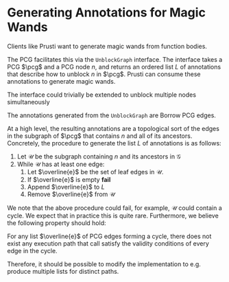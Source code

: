 # Generating Annotations for Magic Wands

Clients like Prusti want to generate magic wands from function bodies.

The PCG facilitates this via the `UnblockGraph` interface. The interface takes a
PCG $\pcg$ and a PCG node $n$, and returns an ordered list $L$ of annotations
that describe how to unblock $n$ in $\pcg$. Prusti can consume these annotations
to generate magic wands.

<div class="info">

The interface could trivially be extended to unblock multiple nodes simultaneously

</div>

The annotations generated from the `UnblockGraph` are Borrow PCG edges.

At a high level, the resulting annotations are a topological sort of the edges
in the subgraph of $\pcg$ that contains $n$ and all of its ancestors.
Concretely, the procedure to generate the list $L$ of annotations is as follows:

1. Let $\mathcal{U}$ be the subgraph containing $n$ and its ancestors in $\mathcal{G}$
2. While $\mathcal{U}$ has at least one edge:
    1. Let $\overline{e}$ be the set of leaf edges in $\mathcal{U}$.
    2. If $\overline{e}$ is empty __fail__
    3. Append $\overline{e}$ to $L$
    4. Remove $\overline{e}$ from $\mathcal{U}$

We note that the above procedure could fail, for example, $\mathcal{U}$ could
contain a cycle. We expect that in practice this is quite rare. Furthermore, we
believe the following property should hold:

<div class="postulate">

For any list $\overline{e}$ of PCG edges forming a cycle, there does not exist
any execution path that call satisfy the validity conditions of every edge in
the cycle.

</div>

Therefore, it should be possible to modify the implementation to e.g. produce
multiple lists for distinct paths.
